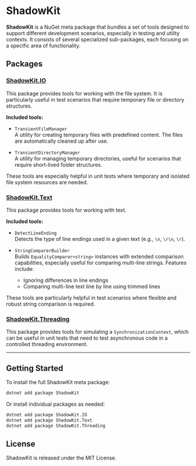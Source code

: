 # ShadowKit

**ShadowKit** is a NuGet meta package that bundles a set of tools designed to support different development scenarios, especially in testing and utility contexts. It consists of several specialized sub-packages, each focusing on a specific area of functionality.

## Packages

### [ShadowKit.IO](https://www.nuget.org/packages/ShadowKit.IO)

This package provides tools for working with the file system. It is particularly useful in test scenarios that require temporary file or directory structures.

**Included tools:**

- `TransientFileManager`  
  A utility for creating temporary files with predefined content. The files are automatically cleaned up after use.

- `TransientDirectoryManager`  
  A utility for managing temporary directories, useful for scenarios that require short-lived folder structures.

These tools are especially helpful in unit tests where temporary and isolated file system resources are needed.

### [ShadowKit.Text](https://www.nuget.org/packages/ShadowKit.Text)

This package provides tools for working with text.

**Included tools:**

- `DetectLineEnding`  
  Detects the type of line endings used in a given text (e.g., `\n`, `\r\n`, `\r`).

- `StringComparerBuilder`  
  Builds `EqualityComparer<string>` instances with extended comparison capabilities, especially useful for comparing multi-line strings. Features include:
    - Ignoring differences in line endings
    - Comparing multi-line text line by line using trimmed lines

These tools are particularly helpful in test scenarios where flexible and robust string comparison is required.

### [ShadowKit.Threading](https://www.nuget.org/packages/ShadowKit.Threading)

This package provides tools for simulating a `SynchronizationContext`, which can be useful in unit tests that need to test asynchronous code in a controlled threading environment.

---

## Getting Started

To install the full ShadowKit meta package:

```sh
dotnet add package ShadowKit
```

Or install individual packages as needed:

```sh
dotnet add package ShadowKit.IO
dotnet add package ShadowKit.Text
dotnet add package ShadowKit.Threading
```

## License
ShadowKit is released under the MIT License.